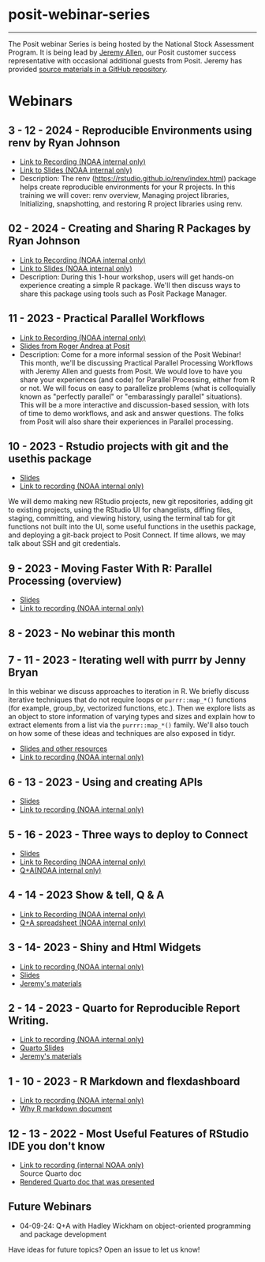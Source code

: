 # posit-webinar-series
---
The Posit webinar Series is being hosted by the National Stock Assessment Program. It is being lead by [Jeremy Allen](https://github.com/jeremy-allen), our Posit customer success representative with occasional additional guests from Posit. Jeremy has provided [source materials in a GitHub repository](https://github.com/jeremy-allen/posit-webinar-series).

# Webinars

## 3 - 12 - 2024 - Reproducible Environments using renv by Ryan Johnson
- [Link to Recording (NOAA internal only)](https://drive.google.com/file/d/1HLIzkbvykndelu2UYR0dEATj316Ha-GT/view?usp=drive_link)
- [Link to Slides (NOAA internal only)](https://drive.google.com/file/d/1eg4LjgLocqyftt62qIQzoRA9E0PAhUZo/view?usp=drive_link)
- Description: The renv (https://rstudio.github.io/renv/index.html) package helps create reproducible environments for your R projects. In this training we will cover: renv overview, Managing project libraries, Initializing, snapshotting, and restoring R project libraries using renv.

## 02 - 2024 - Creating and Sharing R Packages by Ryan Johnson
- [Link to Recording (NOAA internal only)](https://drive.google.com/file/d/1YGdLO0axKhSuGdI6rfrPqVC89Oz0Blvs/view?usp=drive_link)
- [Link to Slides (NOAA internal only)](https://drive.google.com/file/d/1y7nFjsCu4_-wQHD-4yOBKbaSRyHati_G/view?usp=drive_link)
- Description: During this 1-hour workshop, users will get hands-on experience creating a simple R package. We'll then discuss ways to share this package using tools such as Posit Package Manager.

## 11 - 2023 - Practical Parallel Workflows

- [Link to Recording (NOAA internal only)](https://drive.google.com/file/d/1vu0-0nPygyBtYWYsDMGiYUMXX9dDuoTz/view?usp=drive_link)
- [Slides from Roger Andrea at Posit](https://colorado.posit.co/rsc/parallel_thinking/Parallel_Thinking.html)
- Description: Come for a more informal session of the Posit Webinar! This month, we'll be discussing Practical Parallel Processing Workflows with Jeremy Allen and guests from Posit. We would love to have you share your experiences (and code) for Parallel Processing, either from R or not. We will focus on easy to parallelize problems (what is colloquially known as "perfectly parallel" or "embarassingly parallel" situations). This will be a more interactive and discussion-based session, with lots of time to demo workflows, and ask and answer questions. The folks from Posit will also share their experiences in Parallel processing.

## 10 - 2023 - Rstudio projects with git and the usethis package

- [Slides](https://colorado.posit.co/rsc/git-rstudio/)
- [Link to recording (NOAA internal only)](https://drive.google.com/file/d/11G7JHdeK0B8uHZjc_dR4qP9igM1cTUX0/view?usp=sharing)

We will demo making new RStudio projects, new git repositories, adding git to existing projects, using the RStudio UI for changelists, diffing files, staging, committing, and viewing history, using the terminal tab for git functions not built into the UI, some useful functions in the usethis package, and deploying a git-back project to Posit Connect. If time allows, we may talk about SSH and git credentials.

## 9 - 2023 - Moving Faster With R: Parallel Processing (overview)

- [Slides](https://colorado.posit.co/rsc/parallel-processing/parallel.html#/)
- [Link to recording (NOAA internal only)](https://drive.google.com/file/d/1qLdvb84cGwroCZXsjMyL_lq7RFbv1iOH/view?usp=drive_link)

## 8 - 2023 - No webinar this month

## 7 - 11 - 2023 - Iterating well with purrr by Jenny Bryan

In this webinar we discuss approaches to iteration in R. We briefly discuss iterative techniques that do not require loops or `purrr::map_*()` functions (for example, group_by, vectorized functions, etc.). Then we explore lists as an object to store information of varying types and sizes and explain how to extract elements from a list via the `purrr::map_*()` family. We'll also touch on how some of these ideas and techniques are also exposed in tidyr.
- [Slides and other resources]( https://github.com/jennybc/2023_raukr-purrr-pkg-dev)
- [Link to recording (NOAA internal only)](https://drive.google.com/file/d/1P_yYtAuKnG-pCfT0tCWdL_zxR-0nhHsR/view?usp=drive_link)


## 6 - 13 - 2023 - Using and creating APIs
- [Slides](https://github.com/kmasiello/getting-started-apis)
- [Link to recording (NOAA internal only)](https://drive.google.com/file/d/1maHQtBCElvmuhTydAz0g2bawS4UUvCjk/view?usp=drive_link)

## 5 - 16 - 2023 - Three ways to deploy to Connect

- [Slides](https://colorado.posit.co/rsc/publishing-to-connect/)
- [Link to Recording (NOAA internal only)](https://drive.google.com/file/d/14Qb0hnjLkff0_9-oejxTXmEoV6TeYdD-/view?usp=sharing)
- [Q+A(NOAA internal only)](https://docs.google.com/spreadsheets/d/1OufuaVTN1u2EfmbO4kWGpZOyT8b9sLa2ECgnGGLBrcI/edit#gid=0)

## 4 - 14 - 2023 Show & tell, Q & A

- [Link to Recording (NOAA internal only)](https://drive.google.com/file/d/1Vek90HEktp2ri-ULBn_0IGhEqyUkhNfH/view?usp=sharing)
- [Q+A spreadsheet (NOAA internal only)](https://docs.google.com/spreadsheets/d/1OufuaVTN1u2EfmbO4kWGpZOyT8b9sLa2ECgnGGLBrcI/edit?usp=sharing)

## 3 - 14- 2023 - Shiny and Html Widgets

- [Link to recording (NOAA internal only)](https://drive.google.com/file/d/17r9nvLsGnAZRCaxjIegF1YTSa30oOTHY/view?usp=share_link)
- [Slides](https://colorado.posit.co/rsc/shiny-and-widgets/shiny-slides.html#/)
- [Jeremy's materials](https://github.com/jeremy-allen/posit-webinar-series/tree/main/04-shiny-and-htmlwidgets)

## 2 - 14 - 2023 - Quarto for Reproducible Report Writing.

- [Link to recording (NOAA internal only)](https://drive.google.com/file/d/10ECqtLRhOGLsRYFYhWO5AEDoaCAf1cX9/view?usp=share_link)
- [Quarto Slides](https://colorado.posit.co/rsc/quarto-reporting/quarto-for-reporting.html)
- [Jeremy's materials](https://github.com/jeremy-allen/posit-webinar-series/tree/main/03-quarto)

## 1 - 10 - 2023 - R Markdown and flexdashboard

- [Link to recording (NOAA internal only)](https://drive.google.com/file/d/15fe7geggmRH0_t9AatAuHHTSB-3lDR_q/view?usp=sharing)
- [Why R markdown document](https://github.com/jeremy-allen/posit-webinar-series/blob/main/02-rmarkdown/why-rmarkdown.Rmd)

## 12 - 13 - 2022 - Most Useful Features of RStudio IDE you don't know

- [Link to recording (internal NOAA only)](https://drive.google.com/file/d/1_YHPBgSqh6Z7vxMjv7_5D7OQb0wJiwCa/view?usp=sharing)  
Source Quarto doc  
- [Rendered Quarto doc that was presented](https://colorado.posit.co/rsc/the-unknown/into-the-unknown.html)  

## Future Webinars

- 04-09-24: Q+A with Hadley Wickham on object-oriented programming and package development

Have ideas for future topics? Open an issue to let us know!


